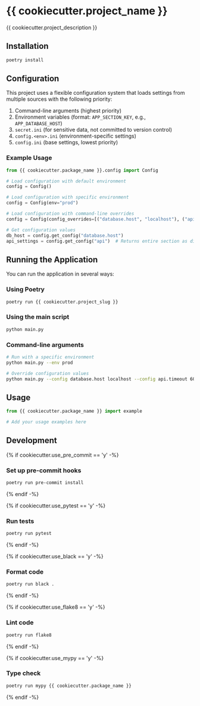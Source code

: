 # {{ cookiecutter.project_name }}

{{ cookiecutter.project_description }}

## Installation

```bash
poetry install
```

## Configuration

This project uses a flexible configuration system that loads settings from multiple sources with the following priority:

1. Command-line arguments (highest priority)
2. Environment variables (format: `APP_SECTION_KEY`, e.g., `APP_DATABASE_HOST`)
3. `secret.ini` (for sensitive data, not committed to version control)
4. `config.<env>.ini` (environment-specific settings)
5. `config.ini` (base settings, lowest priority)

### Example Usage

```python
from {{ cookiecutter.package_name }}.config import Config

# Load configuration with default environment
config = Config()

# Load configuration with specific environment
config = Config(env="prod")

# Load configuration with command-line overrides
config = Config(config_overrides=[("database.host", "localhost"), ("api.timeout", "60")])

# Get configuration values
db_host = config.get_config("database.host")
api_settings = config.get_config("api")  # Returns entire section as dict
```

## Running the Application

You can run the application in several ways:

### Using Poetry

```bash
poetry run {{ cookiecutter.project_slug }}
```

### Using the main script

```bash
python main.py
```

### Command-line arguments

```bash
# Run with a specific environment
python main.py --env prod

# Override configuration values
python main.py --config database.host localhost --config api.timeout 60
```

## Usage

```python
from {{ cookiecutter.package_name }} import example

# Add your usage examples here
```

## Development

{% if cookiecutter.use_pre_commit == 'y' -%}
### Set up pre-commit hooks

```bash
poetry run pre-commit install
```
{% endif -%}

{% if cookiecutter.use_pytest == 'y' -%}
### Run tests

```bash
poetry run pytest
```
{% endif -%}

{% if cookiecutter.use_black == 'y' -%}
### Format code

```bash
poetry run black .
```
{% endif -%}

{% if cookiecutter.use_flake8 == 'y' -%}
### Lint code

```bash
poetry run flake8
```
{% endif -%}

{% if cookiecutter.use_mypy == 'y' -%}
### Type check

```bash
poetry run mypy {{ cookiecutter.package_name }}
```
{% endif -%}
